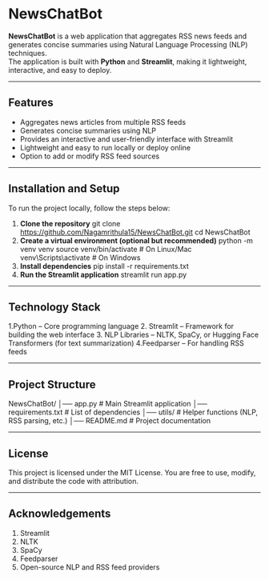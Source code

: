 # NewsChatBot

**NewsChatBot** is a web application that aggregates RSS news feeds and generates concise summaries using Natural Language Processing (NLP) techniques.  
The application is built with **Python** and **Streamlit**, making it lightweight, interactive, and easy to deploy.

---

## Features
- Aggregates news articles from multiple RSS feeds  
- Generates concise summaries using NLP  
- Provides an interactive and user-friendly interface with Streamlit  
- Lightweight and easy to run locally or deploy online  
- Option to add or modify RSS feed sources  

---

## Installation and Setup

To run the project locally, follow the steps below:

1. **Clone the repository**
   git clone https://github.com/Nagamrithula15/NewsChatBot.git
   cd NewsChatBot
2. **Create a virtual environment (optional but recommended)**
  python -m venv venv
  source venv/bin/activate   # On Linux/Mac
  venv\Scripts\activate      # On Windows
3. **Install dependencies** 
  pip install -r requirements.txt
4. **Run the Streamlit application**
  streamlit run app.py

---

## Technology Stack
1.Python – Core programming language
2. Streamlit – Framework for building the web interface
3. NLP Libraries – NLTK, SpaCy, or Hugging Face Transformers (for text summarization)
4.Feedparser – For handling RSS feeds

---

## Project Structure
NewsChatBot/
│── app.py              # Main Streamlit application
│── requirements.txt    # List of dependencies
│── utils/              # Helper functions (NLP, RSS parsing, etc.)
│── README.md           # Project documentation

---

## License
This project is licensed under the MIT License. You are free to use, modify, and distribute the code with attribution.

---

## Acknowledgements
1. Streamlit
2. NLTK
3. SpaCy
4. Feedparser
5. Open-source NLP and RSS feed providers
